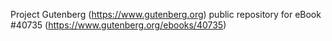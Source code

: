 Project Gutenberg (https://www.gutenberg.org) public repository for eBook #40735 (https://www.gutenberg.org/ebooks/40735)
